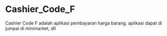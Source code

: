 # Cashier_Code_F
Cashier Code F adalah aplikasi pembayaran harga barang. aplikasi dapat di jumpai di minimarket, dll
